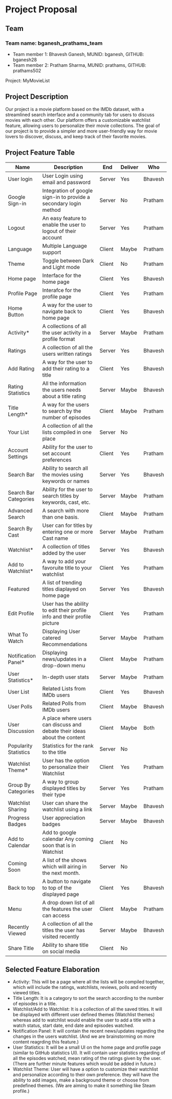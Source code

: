 # **Project Proposal**

## **Team**

### Team name: bganesh_prathams_team
- Team member 1: Bhavesh Ganesh, MUNID: bganesh, GITHUB: bganesh28
- Team member 2: Pratham Sharma, MUNID: prathams, GITHUB: prathams502

Project: MyMovieList

## **Project Description**
Our project is a movie platform based on the IMDb dataset, with a streamlined search interface and a community tab for users to discuss movies with each other. Our platform offers a customizable watchlist feature, allowing users to personalize their movie collections. The goal of our project is to provide a simpler and more user-friendly way for movie lovers to discover, discuss, and keep track of their favorite movies.

## **Project Feature Table**
|Name|Description|End|Deliver|Who|
|-----|-----|-----|-----|-----|
|User login|User Login using email and password|Server|Yes|Bhavesh
|Google Sign-in|Integration of google sign-in to provide a secondary login method|Server|No|Pratham
|Logout|An easy feature to enable the user to logout of their account|Server|Yes|Pratham
|Language|Multiple Language support|Client|Maybe|Pratham
|Theme|Toggle between Dark and Light mode|Client|No|Pratham
|Home page|Interface for the home page|Client|Yes|Bhavesh
|Profile Page| Interafce for the profile page|Client|Yes|Pratham
|Home Button|A way for the user to navigate back to home page|Client|Yes|Bhavesh
|Activity*|A collections of all the user activity in a profile format|Server|Maybe|Pratham
|Ratings|A collection of all the users written ratings|Server|Yes|Bhavesh
|Add Rating|A way for the user to add their rating to a title|Client|Yes|Bhavesh
|Rating Statistics|All the information the users needs about a title rating|Server|Maybe|Bhavesh
|Title Length*|A way for the users to search by the number of episodes|Client|Maybe|Pratham
|Your List|A collection of all the lists compiled in one place|Server|No|
|Account Settings|Ability for the user to set account preferences|Client|Yes|Pratham
|Search Bar|Ability to search all the movies using keywords or names|Server|Yes|Bhavesh
|Search Bar Categories|Ability for the user to search titles by keywords, cast, etc.|Server|Maybe|Pratham
|Advanced Search|A search with more than one basis.|Client|Maybe|Pratham
|Search By Cast|User can for titles by entering one or more Cast name|Server|Maybe|Pratham
|Watchlist*|A collection of titles added by the user|Server|Yes|Bhavesh
|Add to Watchlist*|A way to add your favoruite title to your watchlist|Client|Yes|Pratham
|Featured|A list of trending titles diaplayed on home page|Server|Yes|Bhavesh
|Edit Profile|User has the ability to edit their profile info and their profile picture|Client|Yes|Pratham
|What To Watch|Displaying User catered Recommendations|Server|Maybe|Pratham
|Notification Panel*|Displaying news/updates in a drop-down menu|Client|Maybe|Pratham
|User Statistics*|In-depth user stats|Server|Maybe|Pratham
|User List|Related Lists from IMDb users|Client|Yes|Bhavesh
|User Polls|Related Polls from IMDb users|Client|Maybe|Bhavesh
|User Discussion|A place where users can discuss and debate their ideas about the content|Client|Maybe|Both
|Popularity Statistics|Statistics for the rank to the title|Server|No|
|Watchlist Theme*|User has the option to personalize their Watchlist|Client|Yes|Pratham
|Group By Categories|A way to group displayed titles by their type|Server|Yes|Pratham
|Watchlist Sharing|User can share the watchlist using a link|Server|Maybe|Bhavesh
|Progress Badges|User appreciation badges|Server|Maybe|Bhavesh
|Add to Calendar|Add to google calendar Any coming soon that is in Watchist|Client|No|
|Coming Soon|A list of the shows which will airing in the next month.|Server|No|
|Back to top|A button to navigate to top of the displayed page|Client|Yes|Bhavesh
|Menu|A drop down list of all the features the user can access|Client|Maybe|Pratham
|Recently Viewed|A collection of all the titles the user has visited recently|Server|Maybe|Bhavesh
|Share Title|Ability to share title on social media|Client|No|

## **Selected Feature Elaboration**
- Activity: This will be a page where all the lists will be compiled together, which will include the ratings, watchlists, reviews, polls and recently viewed titles.
- Title Length: It is a category to sort the search according to the number of episodes in a title.
- Watchlist/Add to Watchlist: It is a collection of all the saved titles. It will be displayed with different user defined themes (Watchlist themes) whereas add to watchlist would enable the user to add a title with a watch status, start date, end date and episodes watched.
- Notification Panel: It will contain the recent news/updates regarding the changes in the users watchlist. (And we are brainstorming on more content reagrding this feature.) 
- User Statistics: It will be a small UI on the home page and profile page (similar to GitHub statistics UI). It will contain user statistics regarding of all the episodes watched, mean rating of the ratings given by the user. (There are further minute features which would be added in future.)
- Watchlist Theme: User will have a option to customize their watchlist and personalize according to their own preference. they will have the ability to add images, make a background theme or choose from predefined themes. (We are aiming to make it something like Steam profile.)
